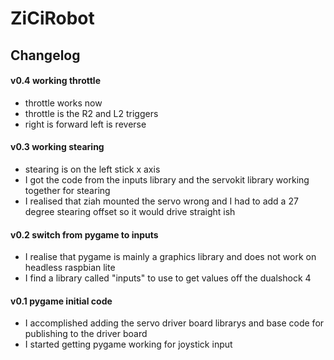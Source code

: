 # ZiCiRobot



## Changelog

#### v0.4 working throttle
- throttle works now
- throttle is the R2 and L2 triggers
- right is forward left is reverse

#### v0.3 working stearing
- stearing is on the left stick x axis
- I got the code from the inputs library and the servokit library working together for stearing
- I realised that ziah mounted the servo wrong and I had to add a 27 degree stearing offset so it would drive straight ish

#### v0.2 switch from pygame to inputs
- I realise that pygame is mainly a graphics library and does not work on headless raspbian lite
- I find a library called "inputs" to use to get values off the dualshock 4

#### v0.1 pygame initial code
- I accomplished adding the servo driver board librarys and base code for publishing to the driver board
- I started getting pygame working for joystick input
